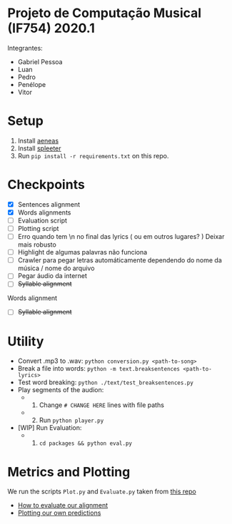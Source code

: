 # Projeto de Computação Musical (IF754) 2020.1

Integrantes:

- Gabriel Pessoa
- Luan
- Pedro
- Penélope
- Vitor

# Setup

1. Install [aeneas](https://github.com/readbeyond/aeneas/blob/master/wiki/INSTALL.md#all-in-one-installer-1)
2. Install [spleeter](https://github.com/deezer/spleeter)
3. Run `pip install -r requirements.txt` on this repo.

# Checkpoints

- [x] Sentences alignment
- [x] Words alignments
- [ ] Evaluation script
- [ ] Plotting script
- [ ] Erro quando tem \n no final das lyrics ( ou em outros lugares? ) Deixar mais robusto
- [ ] Highlight de algumas palavras não funciona
- [ ] Crawler para pegar letras automáticamente dependendo do nome da música / nome do arquivo
- [ ] Pegar áudio da internet
- [ ] ~~Syllable alignment~~

Words alignment

- [ ] ~~Syllable alignment~~

# Utility

- Convert .mp3 to .wav: `python conversion.py <path-to-song>`
- Break a file into words: `python -m text.breaksentences <path-to-lyrics>`
- Test word breaking: `python ./text/test_breaksentences.py`
- Play segments of the audion:
  - 1. Change `# CHANGE HERE` lines with file paths
  - 2. Run `python player.py`
- \[WIP\] Run Evaluation:
  - 1. `cd packages && python eval.py`

# Metrics and Plotting

We run the scripts `Plot.py` and `Evaluate.py` taken from [this repo](https://github.com/f90/jamendolyrics)

- [How to evaluate our alignment](https://github.com/f90/jamendolyrics#evaluating-your-own-models)
- [Plotting our own predictions](https://github.com/f90/jamendolyrics#visualising-model-predictions)
